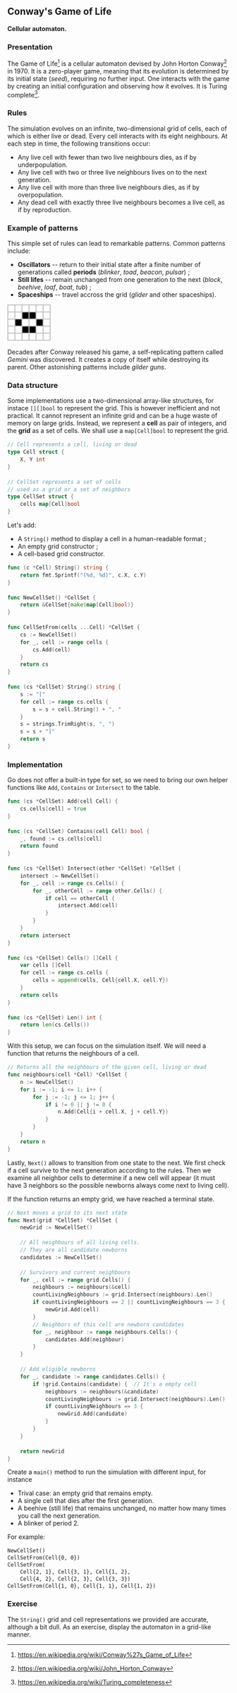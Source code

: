 ## Conway's Game of Life

**Cellular automaton.**

### Presentation

The Game of Life[^game-of-life] is a cellular automaton devised by John Horton Conway[^conway] in 1970. It is a zero-player game, meaning that its evolution is determined by its initial state (*seed*), requiring no further input. One interacts with the game by creating an initial configuration and observing how it evolves. It is Turing complete[^turing-complete].

[^game-of-life]: https://en.wikipedia.org/wiki/Conway%27s_Game_of_Life
[^conway]: https://en.wikipedia.org/wiki/John_Horton_Conway
[^turing-complete]: https://en.wikipedia.org/wiki/Turing_completeness

### Rules

The simulation evolves on an infinite, two-dimensional grid of cells, each of which is either live or dead. Every cell interacts with its eight neighbours. At each step in time, the following transitions occur:

- Any live cell with fewer than two live neighbours dies, as if by underpopulation.
- Any live cell with two or three live neighbours lives on to the next generation.
- Any live cell with more than three live neighbours dies, as if by overpopulation.
- Any dead cell with exactly three live neighbours becomes a live cell, as if by reproduction.

### Example of patterns

This simple set of rules can lead to remarkable patterns. Common patterns include:

- **Oscillators** -- return to their initial state after a finite number of generations called **periods** (_blinker_, _toad_, _beacon_, _pulsar_) ;
- **Still lifes** -- remain unchanged from one generation to the next (_block_, _beehive_, _loaf_, _boat_, _tub_) ;
- **Spaceships** -- travel accross the grid (_glider_ and other spaceships).

![Beehive, one form of still life](content/classic/conway/beehive.png)

Decades after Conway released his game, a self-replicating pattern called _Gemini_ was discovered. It creates a copy of itself while destroying its parent. Other astonishing patterns include _gilder guns_.

### Data structure

Some implementations use a two-dimensional array-like structures, for instace ``[][]bool`` to represent the grid. This is however inefficient and not practical. It cannot represent an infinite grid and can be a huge waste of memory on large grids. Instead, we represent a **cell** as pair of integers, and the **grid** as a set of cells. We shall use a `map[Cell]bool` to represent the grid.

```go
// Cell represents a cell, living or dead
type Cell struct {
	X, Y int
}

// CellSet represents a set of cells
// used as a grid or a set of neighbors
type CellSet struct {
	cells map[Cell]bool
}
```

Let's add:

- A `String()` method to display a cell in a human-readable format ;
- An empty grid constructor ;
- A cell-based grid constructor.

```go
func (c *Cell) String() string {
	return fmt.Sprintf("(%d, %d)", c.X, c.Y)
}

func NewCellSet() *CellSet {
	return &CellSet{make(map[Cell]bool)}
}

func CellSetFrom(cells ...Cell) *CellSet {
	cs := NewCellSet()
	for _, cell := range cells {
		cs.Add(cell)
	}
	return cs
}

func (cs *CellSet) String() string {
	s := "["
	for cell := range cs.cells {
		s = s + cell.String() + ", "
	}
	s = strings.TrimRight(s, ", ")
	s = s + "]"
	return s
}
```

### Implementation

Go does not offer a built-in type for set, so we need to bring our own helper functions like ``Add``, ``Contains`` or ``Intersect`` to the table.

```go
func (cs *CellSet) Add(cell Cell) {
	cs.cells[cell] = true
}

func (cs *CellSet) Contains(cell Cell) bool {
	_, found := cs.cells[cell]
	return found
}

func (cs *CellSet) Intersect(other *CellSet) *CellSet {
	intersect := NewCellSet()
	for _, cell := range cs.Cells() {
		for _, otherCell := range other.Cells() {
			if cell == otherCell {
				intersect.Add(cell)
			}
		}
	}
	return intersect
}

func (cs *CellSet) Cells() []Cell {
	var cells []Cell
	for cell := range cs.cells {
		cells = append(cells, Cell{cell.X, cell.Y})
	}
	return cells
}

func (cs *CellSet) Len() int {
	return len(cs.Cells())
}
```

With this setup, we can focus on the simulation itself. We will need a function that returns the neighbours of a cell.

```go
// Returns all the neighbours of the given cell, living or dead
func neighbours(cell *Cell) *CellSet {
	n := NewCellSet()
	for i := -1; i <= 1; i++ {
		for j := -1; j <= 1; j++ {
			if i != 0 || j != 0 {
				n.Add(Cell{i + cell.X, j + cell.Y})
			}
		}
	}
	return n
}
```

Lastly, `Next()` allows to transition from one state to the next. We first check if a cell survive to the next generation according to the rules. Then we examine all neighbor cells to determine if a new cell will appear (it must have 3 neighbors so the possible newborns always come next to living cell).

If the function returns an empty grid, we have reached a terminal state.

```go
// Next moves a grid to its next state
func Next(grid *CellSet) *CellSet {
	newGrid := NewCellSet()

	// All neighbours of all living cells.
    // They are all candidate newborns
	candidates := NewCellSet()

	// Survivors and current neighbours
	for _, cell := range grid.Cells() {
		neighbours := neighbours(&cell)
		countLivingNeighbours := grid.Intersect(neighbours).Len()
		if countLivingNeighbours == 2 || countLivingNeighbours == 3 {
			newGrid.Add(cell)
		}
		// Neighbors of this cell are newborn candidates
		for _, neighbour := range neighbours.Cells() {
			candidates.Add(neighbour)
		}
	}

	// Add eligible newborns
	for _, candidate := range candidates.Cells() {
		if !grid.Contains(candidate) {  // It's a empty cell
			neighbours := neighbours(&candidate)
			countLivingNeighbours := grid.Intersect(neighbours).Len()
			if countLivingNeighbours == 3 {
				newGrid.Add(candidate)
			}
		}
	}

	return newGrid
}
```

Create a `main()` method to run the simulation with different input, for instance

- Trival case: an empty grid that remains empty.
- A single cell that dies after the first generation.
- A beehive (still life) that remains unchanged, no matter how many times you call the next generation.
- A blinker of period 2.

For example:

```
NewCellSet()
CellSetFrom(Cell{0, 0})
CellSetFrom(
    Cell{2, 1}, Cell{3, 1}, Cell{1, 2},
    Cell{4, 2}, Cell{2, 3}, Cell{3, 3})
CellSetFrom(Cell{1, 0}, Cell{1, 1}, Cell{1, 2})
```

### Exercise

The `String()` grid and cell representations we provided are accurate, although a bit dull. As an exercise, display the automaton in a grid-like manner.
